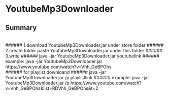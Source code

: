 # YoutubeMp3Downloader

## Summary 
<br />
###### 1.download YoutubeMp3Downloader.jar under store folder 
###### 2.create folder paste YoutubeMp3Downloader.jar under this folder 
###### 3.write  
###### java -jar YoutubeMp3Downloader.jar youtubelink 
###### example: java -jar YoutubeMp3Downloader.jar https://www.youtube.com/watch?v=Vhh_GeBPOhs 
<br />
###### for playlist downloand 
###### java -jar YoutubeMp3Downloader.jar /p playlistlink 
###### example: java -jar YoutubeMp3Downloader.jar /p https://www.youtube.com/watch?v=Vhh_GeBPOhs&list=RDVhh_GeBPOhs&t=2 
